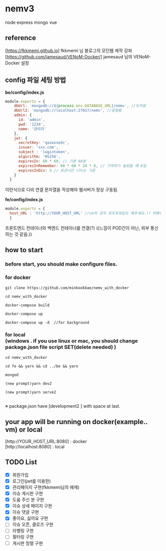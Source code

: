 # nemv3
node express mongo vue
## reference
[https://fkkmemi.github.io] fkkmemi 님 블로그의 모던웹 제작 강좌<br>
[https://github.com/jamesaud/VENoM-Docker/] jamesaud 님의 VENoM-Docker 설정


## config 파일 세팅 방법

**be/config/index.js**  
```javascript
module.exports = {
    dbUrl: `mongodb://${process.env.DATABASE_URL}/nemv`, //도커용
    dbUrl2: 'mongodb://localhost:27017/nemv', //로컬용
    admin: {
      id: 'admin',
      pwd: '1234',
      name: '관리자'
    },
    jwt: {
      secretKey: 'qazwsxedc',
      issuer: 'xxx.com',
      subject : 'logintoken',
      algorithm: 'HS256',    
      expiresIn: 60 * 60, // 기본 60분
      expiresInRemember: 60 * 60 * 24 * 6, // 기억하기 눌렀을 때 6일
      expiresInDiv: 3 // 토큰시간 나누는 기준
    }
  }
```
이런식으로 디비 연결 문자열을 작성해야 웹서버가 정상 구동됨.

**fe/config/index.js**
```javascript
module.exports = {
  host_URL : 'http://YOUR_HOST_URL' //vm의 경우 포트포워딩도 해주세요.!! PORT 3000,8080,27017 을 각각 3000,8080,27017로...
  }

```

프론트엔드 컨테이너와 백엔드 컨테이너를 연결(?) ((느낌이 POD간이 아닌, 외부 통신하는 것 같음.))



## how to start
### before start, you should make configure files.



### for docker
```
git clone https://github.com/minkookbae/nemv_with_docker
```
```
cd nemv_with_docker
```

```
docker-compose build
```

```
docker-compose up
```
```
docker-compose up -d  //for background
```


### for local<br>(windows . if you use linux or mac, you should change package.json file script SET(delete needed) )

```
cd nemv_with_docker
```
```
cd fe && yarn && cd ../be && yarn
```
```
mongod
```
```
(new prompt)yarn dev2
```
```
(new prompt)yarn serve2
```


##
※ package.json have [development2 ] with space at last.

## your app will be running on docker(example.. vm) or local
[http://YOUR_HOST_URL:8080] : docker
<br>
[http://localhost:8080] : local


## TODO List
- [x] 회원가입
- [x] 로그인(jwt를 이용한)
- [x] 관리페이지 구현(fkkmemi님의 예제)
- [x] 이슈 게시판 구현
- [x] 도움 주신 분 구현
- [x] 이슈 상세 페이지 구현
- [x] 이슈 댓글 구현
- [x] 좋아요, 싫어요 구현
- [ ] 이슈 오픈, 클로즈 구현
- [ ] 라벨링 구현
- [ ] 필터링 구현
- [ ] 게시판 정렬 구현
